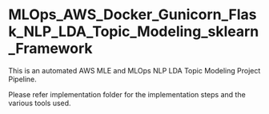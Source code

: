 # MLOps_AWS_Docker_Gunicorn_Flask_NLP_LDA_Topic_Modeling_sklearn_Framework

This is an automated AWS MLE and MLOps NLP LDA Topic Modeling Project Pipeline.

Please refer implementation folder for the implementation steps and the various tools used.

